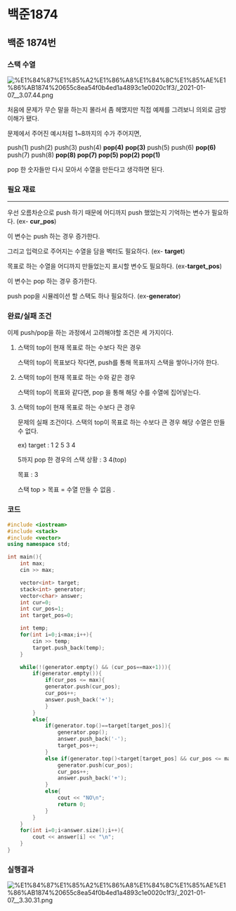 # 백준1874

## 백준 1874번

### 스택 수열

![%E1%84%87%E1%85%A2%E1%86%A8%E1%84%8C%E1%85%AE%E1%86%AB1874%20655c8ea54f0b4ed1a4893c1e0020c1f3/_2021-01-07__3.07.44.png](%E1%84%87%E1%85%A2%E1%86%A8%E1%84%8C%E1%85%AE%E1%86%AB1874%20655c8ea54f0b4ed1a4893c1e0020c1f3/_2021-01-07__3.07.44.png)

처음에 문제가 무슨 말을 하는지 몰라서 좀 헤맸지만 직접 예제를 그려보니 의외로 금방 이해가 됐다. 

문제에서 주어진 예시처럼 1~8까지의 수가 주어지면, 

push(1) push(2) push(3) push(4) **pop(4)** **pop(3)** push(5) push(6) **pop(6)** push(7) push(8) **pop(8) pop(7) pop(5) pop(2) pop(1)**

pop 한 숫자들만 다시 모아서 수열을 만든다고 생각하면 된다. 

### 필요 재료

---

우선 오름차순으로 push 하기 때문에 어디까지 push 했었는지 기억하는 변수가 필요하다. (ex- **cur_pos**)

이 변수는 push 하는 경우 증가한다. 

그리고 입력으로 주어지는 수열을 담을 벡터도 필요하다. (ex- **target**)

목표로 하는 수열을 어디까지 만들었는지 표시할 변수도 필요하다. (ex-**target_pos**)

이 변수는 pop 하는 경우 증가한다. 

push pop을 시뮬레이션 할 스택도 하나 필요하다. (ex-**generator**)

### 완료/실패 조건

이제 push/pop을 하는 과정에서 고려해야할 조건은 세 가지이다. 

1. 스택의 top이 현재 목표로 하는 수보다 작은 경우 

    스택의 top이 목표보다 작다면, push를 통해 목표까지 스택을 쌓아나가야 한다. 

2. 스택의 top이 현재 목표로 하는 수와 같은 경우

    스택의 top이 목표와 같다면, pop 을 통해 해당 수를 수열에 집어넣는다. 

3. 스택의 top이 현재 목표로 하는 수보다 큰 경우

    문제의 실패 조건이다. 스택의 top이 목표로 하는 수보다 큰 경우 해당 수열은 만들 수 없다. 

    ex) target : 1 2 5 3 4 

    5까지 pop 한 경우의 스택 상황 : 3 4(top)

    목표 : 3 

    스택 top > 목표 = 수열 만들 수 없음 .

### 코드

```cpp
#include <iostream>
#include <stack>
#include <vector>
using namespace std;

int main(){
    int max;
    cin >> max;

    vector<int> target;
    stack<int> generator;
    vector<char> answer;
    int cur=0;
    int cur_pos=1;
    int target_pos=0;

    int temp;
    for(int i=0;i<max;i++){
        cin >> temp;
        target.push_back(temp);
    }

    while(!(generator.empty() && (cur_pos==max+1))){
        if(generator.empty()){
            if(cur_pos <= max){
            generator.push(cur_pos);
            cur_pos++;
            answer.push_back('+');
            }
        }
        else{
            if(generator.top()==target[target_pos]){
                generator.pop();
                answer.push_back('-');
                target_pos++;
            }
            else if(generator.top()<target[target_pos] && cur_pos <= max){
                generator.push(cur_pos);
                cur_pos++;
                answer.push_back('+');
            }
            else{
                cout << "NO\n";
                return 0;
            }
        }
    }
    for(int i=0;i<answer.size();i++){
        cout << answer[i] << "\n";
    }
}
```

### 실행결과

![%E1%84%87%E1%85%A2%E1%86%A8%E1%84%8C%E1%85%AE%E1%86%AB1874%20655c8ea54f0b4ed1a4893c1e0020c1f3/_2021-01-07__3.30.31.png](%E1%84%87%E1%85%A2%E1%86%A8%E1%84%8C%E1%85%AE%E1%86%AB1874%20655c8ea54f0b4ed1a4893c1e0020c1f3/_2021-01-07__3.30.31.png)